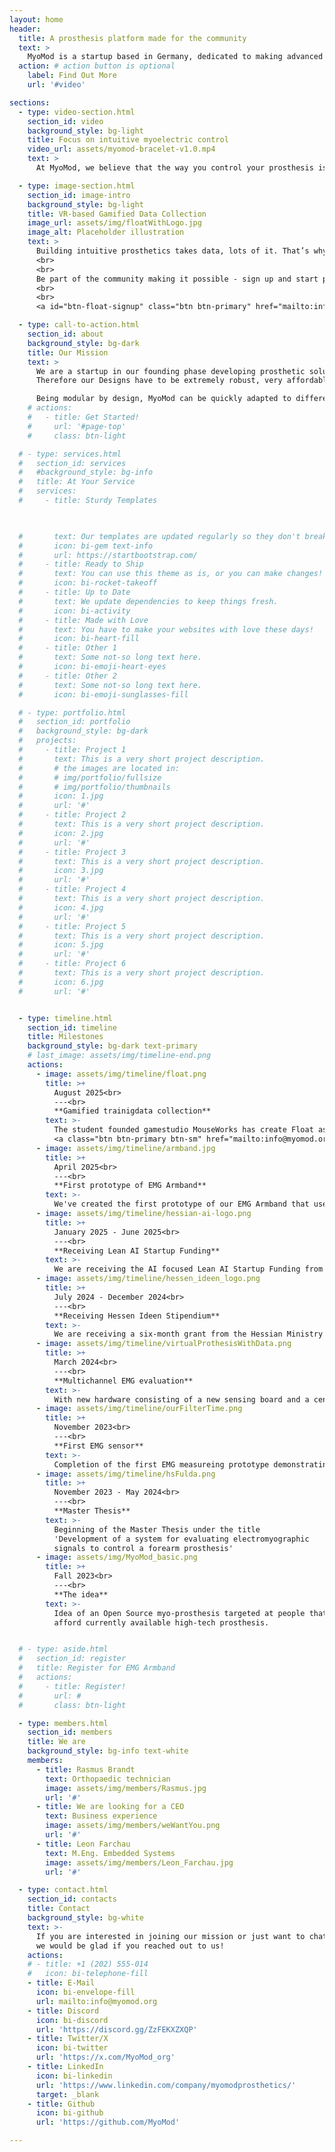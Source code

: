 ```yaml
---
layout: home
header:
  title: A prosthesis platform made for the community
  text: >
    MyoMod is a startup based in Germany, dedicated to making advanced myoelectric hand prosthesis accessible to as many people as possible worldwide. For this we focus on frugal innovation and revolutional ideas. 
  action: # action button is optional
    label: Find Out More
    url: '#video'

sections:
  - type: video-section.html
    section_id: video
    background_style: bg-light
    title: Focus on intuitive myoelectric control
    video_url: assets/myomod-bracelet-v1.0.mp4
    text: >
      At MyoMod, we believe that the way you control your prosthesis is one of the most important factors in determining whether it truly supports you in daily life—or ends up not being used at all. That’s why we’re initially focusing on developing the intuitive control algorithm for our prosthes. To support this, we’ve built an armband equipped with the same EMG sensors that will later be used in the prosthesis. This allows us to test and refine the algorithms in a virtual environment and collect high-quality training data efficiently.

  - type: image-section.html
    section_id: image-intro
    background_style: bg-light
    title: VR-based Gamified Data Collection
    image_url: assets/img/floatWithLogo.jpg
    image_alt: Placeholder illustration
    text: >
      Building intuitive prosthetics takes data, lots of it. That’s why the student team MouseWorks from HNU created Float, a VR game where you help the Pookis restore their shattered floating kingdom. Every move you make while wearing our MyoMod Bracelet generates valuable data, bringing us closer to prostheses that are truly intuitive for everyone.
      <br>
      <br>
      Be part of the community making it possible - sign up and start playing today.
      <br>
      <br>
      <a id="btn-float-signup" class="btn btn-primary" href="mailto:info@myomod.org?subject=EMG Training Data Collection Signup&body=Hi MyoMod team,%0A%0AI am interested in participating in the EMG training data collection using the EMG Armband and Float. Please let me know how I can get involved.%0A%0AThank you!">Sign up for data collection</a>

  - type: call-to-action.html
    section_id: about
    background_style: bg-dark
    title: Our Mission
    text: > 
      We are a startup in our founding phase developing prosthetic solutions. It is our belief that myoelectric control and its associated benefits, should be widely available. We thereby focus on regions without proper health insurance and care infrastructure.
      Therefore our Designs have to be extremely robust, very affordable and easy to repair. 

      Being modular by design, MyoMod can be quickly adapted to different pathologies.
    # actions:
    #   - title: Get Started!
    #     url: '#page-top'
    #     class: btn-light

  # - type: services.html
  #   section_id: services
  #   #background_style: bg-info
  #   title: At Your Service
  #   services:
  #     - title: Sturdy Templates


      
  #       text: Our templates are updated regularly so they don't break.
  #       icon: bi-gem text-info
  #       url: https://startbootstrap.com/
  #     - title: Ready to Ship
  #       text: You can use this theme as is, or you can make changes!
  #       icon: bi-rocket-takeoff
  #     - title: Up to Date
  #       text: We update dependencies to keep things fresh.
  #       icon: bi-activity
  #     - title: Made with Love
  #       text: You have to make your websites with love these days!
  #       icon: bi-heart-fill
  #     - title: Other 1
  #       text: Some not-so long text here.
  #       icon: bi-emoji-heart-eyes
  #     - title: Other 2
  #       text: Some not-so long text here.
  #       icon: bi-emoji-sunglasses-fill

  # - type: portfolio.html
  #   section_id: portfolio
  #   background_style: bg-dark
  #   projects:
  #     - title: Project 1
  #       text: This is a very short project description.
  #       # the images are located in:
  #       # img/portfolio/fullsize
  #       # img/portfolio/thumbnails
  #       icon: 1.jpg
  #       url: '#'
  #     - title: Project 2
  #       text: This is a very short project description.
  #       icon: 2.jpg
  #       url: '#'
  #     - title: Project 3
  #       text: This is a very short project description.
  #       icon: 3.jpg
  #       url: '#'
  #     - title: Project 4
  #       text: This is a very short project description.
  #       icon: 4.jpg
  #       url: '#'
  #     - title: Project 5
  #       text: This is a very short project description.
  #       icon: 5.jpg
  #       url: '#'
  #     - title: Project 6
  #       text: This is a very short project description.
  #       icon: 6.jpg
  #       url: '#'


  - type: timeline.html
    section_id: timeline
    title: Milestones
    background_style: bg-dark text-primary
    # last_image: assets/img/timeline-end.png
    actions:
      - image: assets/img/timeline/float.png
        title: >+
          August 2025<br>
          ---<br>
          **Gamified trainigdata collection**
        text: >-
          The student founded gamestudio MouseWorks has create Float as part of one of their classes. Float is a lovely mixed reality experience where you help the Pookis to peaceful harmony and while you're doing this you can collect valueable training data.<br>
          <a class="btn btn-primary btn-sm" href="mailto:info@myomod.org?subject=EMG Training Data Collection Signup&body=Hi MyoMod team,%0A%0AI am interested in participating in the EMG training data collection using the EMG Armband and Float experience. Please let me know how I can get involved.%0A%0AThank you!">Sign up for data collection</a>
      - image: assets/img/timeline/armband.jpg
        title: >+
          April 2025<br>
          ---<br>
          **First prototype of EMG Armband**
        text: >-
          We've created the first prototype of our EMG Armband that uses the same EMG-Sensors as the final prosthesis. This allows us to easily gather training data for our control algorithm. 
      - image: assets/img/timeline/hessian-ai-logo.png
        title: >+
          January 2025 - June 2025<br>
          ---<br>
          **Receiving Lean AI Startup Funding**
        text: >-
          We are receiving the AI focused Lean AI Startup Funding from hessian.ai to further the development of our ML based control algorithm that will allow a intuitve control of the prosthesis. 
      - image: assets/img/timeline/hessen_ideen_logo.png
        title: >+
          July 2024 - December 2024<br>
          ---<br>
          **Receiving Hessen Ideen Stipendium**
        text: >-
          We are receiving a six-month grant from the Hessian Ministry of Science and Research, Art and Culture in Germany as part of the 'Hessen Ideen Stipendium'. 
      - image: assets/img/timeline/virtualProthesisWithData.png
        title: >+
          March 2024<br>
          ---<br>
          **Multichannel EMG evaluation**
        text: >-
          With new hardware consisting of a new sensing board and a central processing hub EMG data can be interpreted in real time.
      - image: assets/img/timeline/ourFilterTime.png
        title: >+
          November 2023<br>
          ---<br>
          **First EMG sensor**
        text: >-
          Completion of the first EMG measureing prototype demonstrating capability to record EMG signals with good quality using simple hardware and digital filtering
      - image: assets/img/timeline/hsFulda.png
        title: >+
          November 2023 - May 2024<br>
          ---<br>
          **Master Thesis**
        text: >-
          Beginning of the Master Thesis under the title 
          'Development of a system for evaluating electromyographic 
          signals to control a forearm prosthesis' 
      - image: assets/img/MyoMod_basic.png
        title: >+
          Fall 2023<br>
          ---<br>
          **The idea** 
        text: >-
          Idea of an Open Source myo-prosthesis targeted at people that can't
          afford currently available high-tech prosthesis.


  # - type: aside.html
  #   section_id: register
  #   title: Register for EMG Armband
  #   actions:
  #     - title: Register!
  #       url: #
  #       class: btn-light

  - type: members.html
    section_id: members
    title: We are
    background_style: bg-info text-white
    members:
      - title: Rasmus Brandt
        text: Orthopaedic technician
        image: assets/img/members/Rasmus.jpg
        url: '#'
      - title: We are looking for a CEO
        text: Business experience
        image: assets/img/members/weWantYou.png
        url: '#'
      - title: Leon Farchau
        text: M.Eng. Embedded Systems
        image: assets/img/members/Leon_Farchau.jpg
        url: '#'

  - type: contact.html
    section_id: contacts
    title: Contact
    background_style: bg-white
    text: >-
      If you are interested in joining our mission or just want to chat with us, 
      we would be glad if you reached out to us!
    actions:
    # - title: +1 (202) 555-014
    #   icon: bi-telephone-fill
    - title: E-Mail
      icon: bi-envelope-fill
      url: mailto:info@myomod.org
    - title: Discord
      icon: bi-discord
      url: 'https://discord.gg/ZzFEKXZXQP'
    - title: Twitter/X
      icon: bi-twitter
      url: 'https://x.com/MyoMod_org'
    - title: LinkedIn
      icon: bi-linkedin
      url: 'https://www.linkedin.com/company/myomodprosthetics/'
      target: _blank
    - title: Github
      icon: bi-github
      url: 'https://github.com/MyoMod'

---
```

